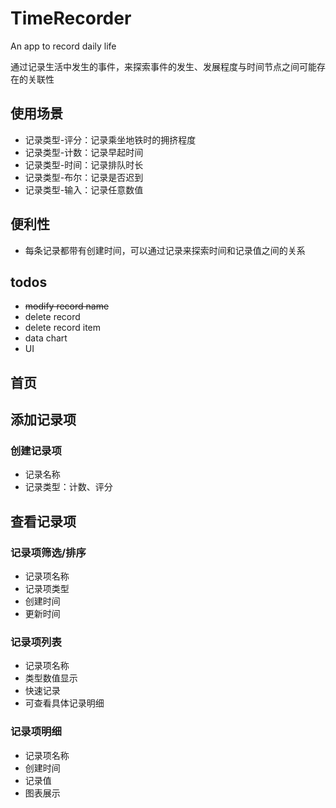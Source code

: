# TimeRecorder
An app to record daily life

通过记录生活中发生的事件，来探索事件的发生、发展程度与时间节点之间可能存在的关联性
## 使用场景
* 记录类型-评分：记录乘坐地铁时的拥挤程度
* 记录类型-计数：记录早起时间
* 记录类型-时间：记录排队时长
* 记录类型-布尔：记录是否迟到
* 记录类型-输入：记录任意数值
## 便利性
* 每条记录都带有创建时间，可以通过记录来探索时间和记录值之间的关系
## todos
* ~~modify record name~~
* delete record
* delete record item
* data chart
* UI
## 首页
## 添加记录项
### 创建记录项
* 记录名称
* 记录类型：计数、评分
## 查看记录项
### 记录项筛选/排序
* 记录项名称
* 记录项类型
* 创建时间
* 更新时间
### 记录项列表
* 记录项名称
* 类型数值显示
* 快速记录
* 可查看具体记录明细
### 记录项明细
* 记录项名称
* 创建时间
* 记录值
* 图表展示

